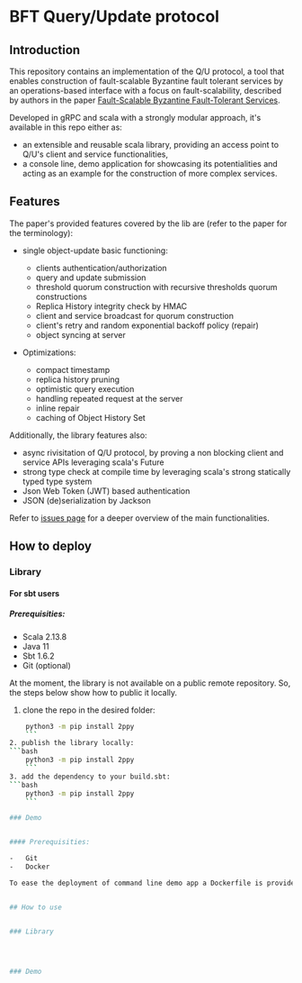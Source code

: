 BFT Query/Update protocol
===========================

Introduction
---------------	

This repository contains an implementation of the Q/U protocol, a tool that enables construction of fault-scalable Byzantine fault tolerant services by an operations-based interface with a focus on fault-scalability, described by authors in the paper [Fault-Scalable Byzantine Fault-Tolerant Services](https://cs.brown.edu/courses/csci2950-g/papers/qu.pdf).

Developed in gRPC and scala with a strongly modular approach, it's available in this repo either as:
- an extensible and reusable scala library, providing an access point to Q/U's client and service functionalities,
- a console line, demo application for showcasing its potentialities and acting as an example for the construction of more complex services.


Features
---------------	

The paper's provided features covered by the lib are (refer to the paper for the terminology):

- single object-update basic functioning:
	- clients authentication/authorization
	- query and update submission
	- threshold quorum construction with recursive thresholds quorum constructions
	- Replica History integrity check by HMAC
	- client and service broadcast for quorum construction
	- client's retry and random exponential backoff policy (repair)
	- object syncing at server

- Optimizations:
	- compact timestamp
	- replica history pruning
	- optimistic query execution
	- handling repeated request at the server
	- inline repair
	- caching of Object History Set

Additionally, the library features also:
- 	async rivisitation of Q/U protocol, by proving a non blocking client and service APIs leveraging scala's Future
-	 strong type check at compile time by leveraging scala's strong statically typed type system
- 	Json Web Token (JWT) based authentication
- 	JSON (de)serialization by Jackson


Refer to [issues page](https://gitlab.com/pika-lab/courses/ds/projects/ds-project-giulianini-ay1920/-/issues) for a deeper overview of the main functionalities. 



How to deploy
---------------	

### Library

#### For sbt users

##### Prerequisities:

-	Scala 2.13.8
-	Java 11
-	Sbt 1.6.2
-	Git (optional)

At the moment, the library is not available on a public remote repository. So, the steps below show how to public it locally.

1. clone the repo in the desired folder:
```bash
    python3 -m pip install 2ppy
    ```
2. publish the library locally:
```bash
    python3 -m pip install 2ppy
    ```
3. add the dependency to your build.sbt:
```bash
    python3 -m pip install 2ppy
    ```

### Demo


#### Prerequisities:

-	Git
- 	Docker

To ease the deployment of command line demo app a Dockerfile is provided.


## How to use


### Library




### Demo